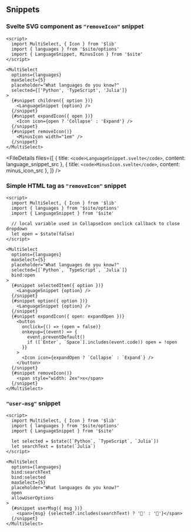 <script lang="ts">
  import { FileDetails } from '$lib'
  import language_snippet_src from '$site/LanguageSnippet.svelte?raw'
  import minus_icon_src from '$site/MinusIcon.svelte?raw'
</script>

## Snippets

### Svelte SVG component as `"removeIcon"` snippet

```svelte example id="languages-1"
<script>
  import MultiSelect, { Icon } from '$lib'
  import { languages } from '$site/options'
  import { LanguageSnippet, MinusIcon } from '$site'
</script>

<MultiSelect
  options={languages}
  maxSelect={5}
  placeholder="What languages do you know?"
  selected={['Python', 'TypeScript', 'Julia']}
>
  {#snippet children({ option })}
    <LanguageSnippet {option} />
  {/snippet}
  {#snippet expandIcon({ open })}
    <Icon icon={open ? 'Collapse' : 'Expand'} />
  {/snippet}
  {#snippet removeIcon()}
    <MinusIcon width="1em" />
  {/snippet}
</MultiSelect>
```

<FileDetails files={[
{ title: `<code>LanguageSnippet.svelte</code>`, content: language_snippet_src },
{ title: `<code>MinusIcon.svelte</code>`, content: minus_icon_src },
]} />

### Simple HTML tag as `"removeIcon"` snippet

```svelte example id="languages-2"
<script>
  import MultiSelect, { Icon } from '$lib'
  import { languages } from '$site/options'
  import { LanguageSnippet } from '$site'

  // local variable used in CollapseIcon onclick callback to close dropdown
  let open = $state(false)
</script>

<MultiSelect
  options={languages}
  maxSelect={5}
  placeholder="What languages do you know?"
  selected={[`Python`, `TypeScript`, `Julia`]}
  bind:open
>
  {#snippet selectedItem({ option })}
    <LanguageSnippet {option} />
  {/snippet}
  {#snippet option({ option })}
    <LanguageSnippet {option} />
  {/snippet}
  {#snippet expandIcon({ open: expandOpen })}
    <button
      onclick={() => (open = false)}
      onkeyup={(event) => {
        event.preventDefault()
        if ([`Enter`, `Space`].includes(event.code)) open = !open
      }}
    >
      <Icon icon={expandOpen ? `Collapse` : `Expand`} />
    </button>
  {/snippet}
  {#snippet removeIcon()}
    <span style="width: 2ex">x</span>
  {/snippet}
</MultiSelect>
```

### `"user-msg"` snippet

```svelte example id="languages-2"
<script>
  import MultiSelect, { Icon } from '$lib'
  import { languages } from '$site/options'
  import { LanguageSnippet } from '$site'

  let selected = $state([`Python`, `TypeScript`, `Julia`])
  let searchText = $state(`Julia`)
</script>

<MultiSelect
  options={languages}
  bind:searchText
  bind:selected
  maxSelect={5}
  placeholder="What languages do you know?"
  open
  allowUserOptions
>
  {#snippet userMsg({ msg })}
    <span>{msg} {selected?.includes(searchText) ? '🤦' : '👷'}</span>
  {/snippet}
</MultiSelect>
```
